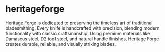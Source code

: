 # heritageforge
Heritage Forge is dedicated to preserving the timeless art of traditional bladesmithing. Every knife is handcrafted with precision, blending modern functionality with classic craftsmanship. Using premium materials like Damascus steel, D2 tool steel, and natural handle finishes, Heritage Forge creates durable, reliable, and visually striking blades.
